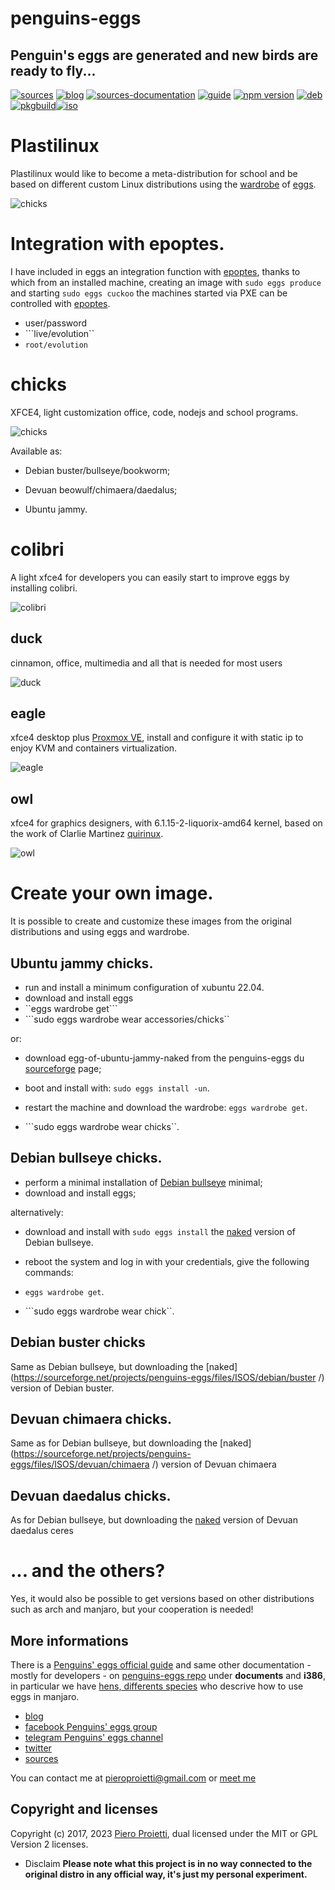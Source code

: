 penguins-eggs
=============

## Penguin&#39;s eggs are generated and new birds are ready to fly...
[![sources](https://img.shields.io/badge/github-sources-cyan)](https://github.com/pieroproietti/penguins-eggs)
[![blog](https://img.shields.io/badge/blog-penguin's%20eggs-cyan)](https://penguins-eggs.net)
[![sources-documentation](https://img.shields.io/badge/sources-documentation-blue)](https://penguins-eggs.net/sources-documentation/index.html)
[![guide](https://img.shields.io/badge/guide-penguin's%20eggs-cyan)](https://penguins-eggs.net/docs/Tutorial/users-guide)
[![npm version](https://img.shields.io/npm/v/penguins-eggs.svg)](https://npmjs.org/package/penguins-eggs)
[![deb](https://img.shields.io/badge/deb-packages-blue)](https://sourceforge.net/projects/penguins-eggs/files/DEBS)
[![pkgbuild](https://img.shields.io/badge/pkgbuild-packages-blue)](https://sourceforge.net/projects/penguins-eggs/files/PKGBUILD)[![iso](https://img.shields.io/badge/iso-images-cyan)](https://sourceforge.net/projects/penguins-eggs/files/ISOS)

# Plastilinux
Plastilinux would like to become a meta-distribution for school and be based on different custom Linux distributions using the [wardrobe](https://github.com/pieroproietti/penguins-wardrobe/tree/main/DOCUMENTATION#penguins-wardrobe) of [eggs](https://github.com/pieroproietti/penguins-eggs).

![chicks](https://penguins-eggs.net/images/chicks.png)

# Integration with epoptes.
I have included in eggs an integration function with [epoptes](https://epoptes.org/), thanks to which from an installed machine, creating an image with ``sudo eggs produce`` and starting ``sudo eggs cuckoo`` the machines started via PXE can be controlled with [epoptes](https://epoptes.org/).

* user/password
* ```live/evolution``
* ```root/evolution```

# chicks
XFCE4, light customization office, code, nodejs and school programs.

![chicks](https://penguins-eggs.net/images/chicks-245x183.png)

Available as: 

* Debian buster/bullseye/bookworm;

* Devuan beowulf/chimaera/daedalus;

* Ubuntu jammy.

# **colibri**
A light xfce4 for developers you can easily start to improve eggs by installing colibri.

![colibri](https://a.fsdn.com/con/app/proj/penguins-eggs/screenshots/colibri.png/245/183)

## **duck**
cinnamon, office, multimedia and all that is needed for most users

![duck](https://a.fsdn.com/con/app/proj/penguins-eggs/screenshots/duck.png/245/183)
 
## **eagle**
xfce4 desktop plus [Proxmox VE](https://www.proxmox.com/en/proxmox-ve), install and configure it with static ip to enjoy KVM and containers virtualization.

![eagle](https://a.fsdn.com/con/app/proj/penguins-eggs/screenshots/eagle.png/245/183)

## **owl**
xfce4 for graphics designers, with 6.1.15-2-liquorix-amd64 kernel, based on the work of Clarlie Martinez 
 [quirinux](https://quirinux.org/).

![owl](https://a.fsdn.com/con/app/proj/penguins-eggs/screenshots/owl.png/245/183)

# Create your own image.

It is possible to create and customize these images from the original distributions and using eggs and wardrobe.

## Ubuntu jammy chicks.
* run and install a minimum configuration of xubuntu 22.04.
* download and install eggs
* ``eggs wardrobe get```
* ```sudo eggs wardrobe wear accessories/chicks``

or: 

* download egg-of-ubuntu-jammy-naked from the penguins-eggs du [sourceforge](https://sourceforge.net/projects/penguins-eggs/files/ISOS/ubuntu/jammy/) page;

* boot and install with: ``sudo eggs install -un``.
* restart the machine and download the wardrobe: ``eggs wardrobe get``.
* ```sudo eggs wardrobe wear chicks``.

## Debian bullseye chicks.
* perform a minimal installation of [Debian bullseye](https://www.debian.org/releases/bullseye/debian-installer/) minimal;
* download and install eggs;

alternatively:

* download and install with ``sudo eggs install`` the [naked](https://sourceforge.net/projects/penguins-eggs/files/ISOS/debian/bullseye/) version of Debian bullseye. 

* reboot the system and log in with your credentials, give the following commands:
* ``eggs wardrobe get``.
* ```sudo eggs wardrobe wear chick``.

## Debian buster chicks
Same as Debian bullseye, but downloading the [naked](https://sourceforge.net/projects/penguins-eggs/files/ISOS/debian/buster /) version of Debian buster.

## Devuan chimaera chicks.
Same as for Debian bullseye, but downloading the [naked](https://sourceforge.net/projects/penguins-eggs/files/ISOS/devuan/chimaera /) version of Devuan chimaera 

## Devuan daedalus chicks.
As for Debian bullseye, but downloading the [naked](https://sourceforge.net/projects/penguins-eggs/files/ISOS/devuan/daedalus/) version of Devuan daedalus ceres 

# ... and the others?
Yes, it would also be possible to get versions based on other distributions such as arch and manjaro, but your cooperation is needed!

## More informations
There is a [Penguins' eggs official guide](https://penguins-eggs.net/docs/Tutorial/users-guide) and same other documentation - mostly for developers - on [penguins-eggs repo](https://github.com/pieroproietti/penguins-eggs) under **documents** and **i386**, in particular we have [hens, differents species](https://github.com/pieroproietti/penguins-eggs/blob/master/documents/hens-different-species.md) who descrive how to use eggs in manjaro.

* [blog](https://penguins-eggs.net)    
* [facebook Penguins' eggs group](https://www.facebook.com/groups/128861437762355/)
* [telegram Penguins' eggs channel](https://t.me/penguins_eggs) 
* [twitter](https://twitter.com/pieroproietti)
* [sources](https://github.com/pieroproietti/penguins-krill)

You can contact me at pieroproietti@gmail.com or [meet me](https://meet.jit.si/PenguinsEggsMeeting)

## Copyright and licenses
Copyright (c) 2017, 2023 [Piero Proietti](https://penguins-eggs.net/about-me.html), dual licensed under the MIT or GPL Version 2 licenses.

* Disclaim
__Please note what this project is in no way connected to the original distro in any official way, it's just my personal experiment.__
